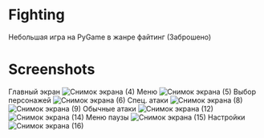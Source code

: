 # Fighting
Небольшая игра на PyGame в жанре файтинг (Заброшено)

# Screenshots
Главный экран
![Снимок экрана (4)](https://user-images.githubusercontent.com/37160003/176369544-03074009-d755-4392-868c-f3656b6d0063.png)
Меню
![Снимок экрана (5)](https://user-images.githubusercontent.com/37160003/176369547-b4f1b021-4615-4e06-86a4-2ba36f8dadc2.png)
Выбор персонажей
![Снимок экрана (6)](https://user-images.githubusercontent.com/37160003/176369535-11c33be7-e1a6-4cc8-a2ec-48b1f6cfb317.png)
Спец. атаки
![Снимок экрана (8)](https://user-images.githubusercontent.com/37160003/176369583-f9305833-7f71-4dd6-9300-1466eab21f52.png)
![Снимок экрана (9)](https://user-images.githubusercontent.com/37160003/176369607-4aa2bec3-418c-4e09-8609-4f8dfbc30d0a.png)
Обычные атаки
![Снимок экрана (12)](https://user-images.githubusercontent.com/37160003/176369621-53eee2dc-46a1-46a1-afd2-15af0411325e.png)
![Снимок экрана (14)](https://user-images.githubusercontent.com/37160003/176369631-d0b2e7ab-419f-44c5-9a79-1188a89d9f55.png)
Меню паузы
![Снимок экрана (15)](https://user-images.githubusercontent.com/37160003/176369644-a1c23e2b-80b7-4067-86c5-0816e1b8c767.png)
Настройки
![Снимок экрана (16)](https://user-images.githubusercontent.com/37160003/176369651-a2f282ee-71f9-4b45-bc72-e44e282a4f24.png)
